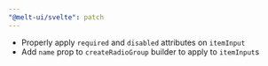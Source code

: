 ```yaml
---
"@melt-ui/svelte": patch
---
```


- Properly apply `required` and `disabled` attributes on `itemInput`
- Add `name` prop to `createRadioGroup` builder to apply to `itemInput`s 
